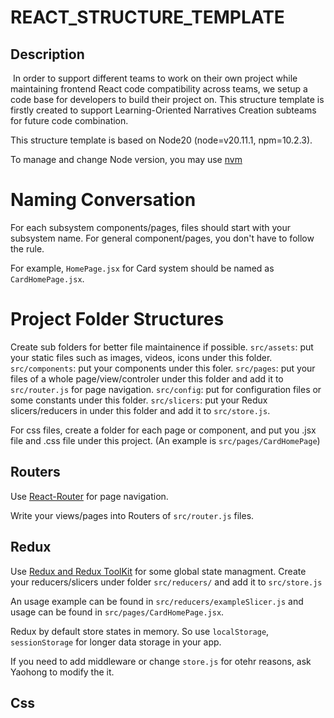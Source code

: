 # REACT_STRUCTURE_TEMPLATE

## Description
 In order to support different teams to work on their own project while maintaining frontend React code compatibility across teams, we setup a code base for developers to build their project on. This structure template is firstly created to support Learning-Oriented Narratives Creation subteams for future code combination. 

This structure template is based on Node20 (node=v20.11.1, npm=10.2.3).

To manage and change Node version, you may use [nvm](https://github.com/nvm-sh/nvm)

# Naming Conversation
For each subsystem components/pages, files should start with your subsystem name. For general component/pages, you don't have to follow the rule.

For example, `HomePage.jsx` for Card system should be named as  `CardHomePage.jsx`. 


# Project Folder Structures

Create sub folders for better file maintainence if possible.
`src/assets`: put your static files such as images, videos, icons under this folder. 
`src/components`: put your components under this foler.
`src/pages`: put your files of a whole page/view/controler under this folder and add it to `src/router.js` for page navigation.
`src/config`: put for configuration files or some constants under this folder.
`src/slicers`: put your Redux slicers/reducers in under this folder and add it to `src/store.js`.

For css files, create a folder for each page or component, and put you .jsx file and .css file under this project. (An example is `src/pages/CardHomePage`)


## Routers
Use [React-Router](https://reactrouter.com/en/main) for page navigation.

Write your views/pages into Routers of `src/router.js` files.

## Redux

Use [Redux and Redux ToolKit](https://redux.js.org/) for some global state managment. Create your reducers/slicers under folder `src/reducers/` and add it to `src/store.js`

An usage example can be found in `src/reducers/exampleSlicer.js` and usage can be found in `src/pages/CardHomePage.jsx`.

Redux by default store states in memory. So use `localStorage`, `sessionStorage` for longer data storage in your app. 

If you need to add middleware or change `store.js` for otehr reasons, ask Yaohong to modify the it.



## Css